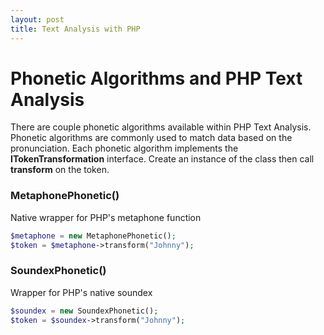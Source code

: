 ```yaml
---
layout: post
title: Text Analysis with PHP
---
```



# Phonetic Algorithms and PHP Text Analysis

There are couple phonetic algorithms available within PHP Text Analysis. Phonetic algorithms are 
commonly used to match data based on the pronunciation. Each phonetic algorithm implements the 
**ITokenTransformation** interface. Create an instance of the class then call **transform** on the
token. 

### MetaphonePhonetic()
Native wrapper for PHP's metaphone function

```php
$metaphone = new MetaphonePhonetic();
$token = $metaphone->transform("Johnny");
```

### SoundexPhonetic()
Wrapper for PHP's native soundex 

```php
$soundex = new SoundexPhonetic();
$token = $soundex->transform("Johnny");
```
